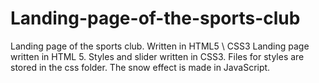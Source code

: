 # Landing-page-of-the-sports-club
Landing page of the sports club. Written in HTML5 \ CSS3
Landing page written in HTML 5. Styles and slider written in CSS3. Files for styles are stored in the css folder. The snow effect is made in JavaScript.

